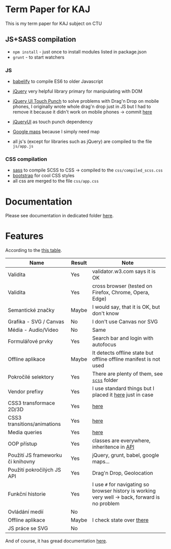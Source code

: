 # Term Paper for KAJ
This is my term paper for KAJ subject on CTU

## JS+SASS compilation
- `npm install` - just once to install modules listed in package.json
- `grunt` - to start watchers

### JS
- [babelify](https://babeljs.io/) to compile ES6 to older Javascript
- [jQuery](http://jquery.com) very helpful library primary for manipulating with DOM
- [jQuery UI Touch Punch](http://touchpunch.furf.com) to solve problems with Drag'n Drop on mobile phones, I originally
wrote whole drag'n drop just in JS but I had to remove it because it didn't work on mobile phones ->
commit [here](https://github.com/LukasForst/lukasforst.github.io/commit/603bfc18e3f33df33f5124a7e0a740647956aaaa)
- [jQueryUI](https://code.jquery.com/ui/) as touch punch dependency
- [Google maps](https://maps.googleapis.com) because I simply need map

- all js's (except for libraries such as jQuery) are compiled to the file `js/app.js`

### CSS compilation
- [sass](https://sass-lang.com/) to compile SCSS to CSS -> compiled to the `css/compiled_scss.css`
- [bootstrap](https://getbootstrap.com) for cool CSS styles
- all css are merged to the file `css/app.css`

# Documentation
Please see documentation in dedicated folder [here](https://github.com/LukasForst/lukasforst.github.io/tree/master/documentation).

# Features
According to the [this table](https://docs.google.com/spreadsheets/d/18rSiofsqOHGTXj_Zbs1s-rtB2URXG4iUmxn_5JtwWDY/edit#gid=0).


Name | Result | Note
--- | --- | ---
Validita | Yes | validator.w3.com says it is OK
Validita | Yes | cross browser (tested on Firefox, Chrome, Opera, Edge)
Semantické značky | Maybe | I would say, that it is OK, but don't know
Grafika - SVG / Canvas | No | I don't use Canvas nor SVG
Média - Audio/Video | No | Same
Formulářové prvky | Yes | Search bar and login with autofocus
Offline aplikace | Maybe | It detects offline state but offline offline manifest is not used
Pokročilé selektory | Yes | There are plenty of them, see [`scss`](https://github.com/LukasForst/lukasforst.github.io/tree/master/scss) folder
Vendor prefixy | Yes | I use standard things but I placed it [here](https://github.com/LukasForst/lukasforst.github.io/tree/master/scss/_sections.scss) just in case
CSS3 transformace 2D/3D | Yes | [here](https://github.com/LukasForst/lukasforst.github.io/tree/master/scss/_sections.scss)
CSS3 transitions/animations | Yes | [here](https://github.com/LukasForst/lukasforst.github.io/tree/master/scss/_sections.scss)
Media queries | Yes | [here](https://github.com/LukasForst/lukasforst.github.io/tree/master/scss/_navbar.scss)
OOP přístup | Yes | classes are everywhere, inheritence in [API](https://github.com/LukasForst/lukasforst.github.io/tree/master/js/api)
Použití JS frameworku či knihovny | Yes | jQuery, grunt, babel, google maps...
Použití pokročilých JS API | Yes | Drag'n Drop, Geolocation
Funkční historie | Yes | I use `#` for navigating so browser history is working very well -> back, forward is no problem
Ovládání medií | No | 
Offline aplikace | Maybe | I check state over [there](https://github.com/LukasForst/lukasforst.github.io/blob/master/js/HashChangeHandler.js)
JS práce se SVG | No |

And of course, it has gread documentation [here](https://github.com/LukasForst/lukasforst.github.io/tree/master/documentation).
